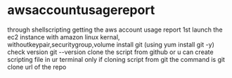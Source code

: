 # awsaccountusagereport
through shellscripting getting the aws account usage report
1st launch the ec2 instance with amazon linux kernal, withoutkeypair,securitygroup,volume
install git (using yum install git -y) check version git --version
clone the script from github or u can create scripting file in ur terminal only
if cloning script from git the command is git clone url of the repo
